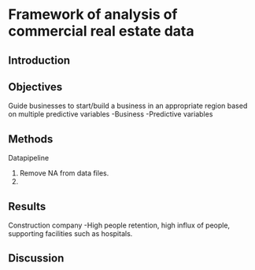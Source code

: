 Framework of analysis of commercial real estate data
=

Introduction
-
Objectives
-
Guide businesses to start/build a business in an appropriate region based on multiple predictive variables
-Business
-Predictive variables

Methods
-

Datapipeline
1. Remove NA from data files.
2. 

Results
-
Construction company
-High people retention, high influx of people, supporting facilities such as hospitals.

Discussion
-
